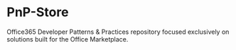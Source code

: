 # PnP-Store
Office365 Developer Patterns &amp; Practices repository focused exclusively on solutions built for the Office Marketplace. 

